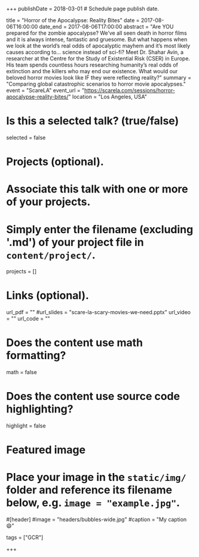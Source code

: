 +++
publishDate = 2018-03-01 # Schedule page publish date.

title = "Horror of the Apocalypse: Reality Bites"
date = 2017-08-06T16:00:00
date_end = 2017-08-06T17:00:00
abstract = "Are YOU prepared for the zombie apocalypse? We’ve all seen death in horror films and it is always intense, fantastic and gruesome. But what happens when we look at the world’s real odds of apocalyptic mayhem and it’s most likely causes according to… science instead of sci-fi? Meet Dr. Shahar Avin, a researcher at the Centre for the Study of Existential Risk (CSER) in Europe. His team spends countless hours researching humanity’s real odds of extinction and the killers who may end our existence. What would our beloved horror movies look like IF they were reflecting reality?"
summary = "Comparing global catastrophic scenarios to horror movie apocalypses."
event = "ScareLA"
event_url = "https://scarela.com/sessions/horror-apocalypse-reality-bites/"
location = "Los Angeles, USA"

# Is this a selected talk? (true/false)
selected = false

# Projects (optional).
#   Associate this talk with one or more of your projects.
#   Simply enter the filename (excluding '.md') of your project file in `content/project/`.
projects = []

# Links (optional).
url_pdf = ""
#url_slides = "scare-la-scary-movies-we-need.pptx"
url_video = ""
url_code = ""

# Does the content use math formatting?
math = false

# Does the content use source code highlighting?
highlight = false

# Featured image
# Place your image in the `static/img/` folder and reference its filename below, e.g. `image = "example.jpg"`.
#[header]
#image = "headers/bubbles-wide.jpg"
#caption = "My caption :smile:"

tags = ["GCR"]

+++
